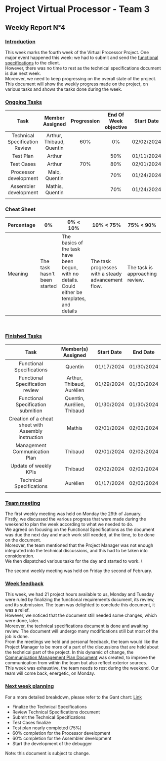 # Project Virtual Processor - Team 3  

## Weekly Report N°4

### <u>Introduction </u>

This week marks the fourth week of the Virtual Processor Project. One major event happened this week: we had to submit and send the [functional specifications](https://github.com/algosup/2023-2024-project-3-virtual-processor-team-3/blob/main/documents/functional_specifications.md) to the client. \
However, there was no time to rest as the technical specifications document is due next week. \
Moreover, we need to keep progressing on the overall state of the project. \
This document will show the weekly progress made on the project, on various tasks and shows the tasks done during the week.

### <u>Ongoing Tasks</u>

| Task  | Member Assigned | Progression | End Of Week objective | Start Date |
| :---: | :-------------: | :---------: | :-------------------: | :--------: |
| Technical Specification Review | Arthur, Thibaud, Quentin     |    60%     | 0%   | 02/02/2024    |
| Test Plan                      | Arthur                       |            | 50%  | 01/11/2024    |
| Test Cases                     | Arthur                       |    70%     | 80%  | 02/01/2024    |
| Processor development          | Malo, Quentin                |            | 70%  | 01/24/2024    |
| Assembler development          | Mathis, Quentin              |            | 70%  | 01/24/2024    |
|                                |                              |            |      |               |

### Cheat Sheet

| Percentage | 0%                           | 0% < 10%                                                                                         | 10% < 75%                                           | 75% < 90%                       | 90% < 99%                       | 100%                           |
| ---------- | ---------------------------- | ------------------------------------------------------------------------------------------------ | --------------------------------------------------- | ------------------------------- | ------------------------------- | ------------------------------ |
| Meaning    | The task hasn't been started | The basics of the task have been begun, with no details. Could either be templates, and  details | The task progresses with a steady advancement flow. | The task is approaching review. | The task is pending for review. | The task is done and included. |

<br>

### <u>Finished Tasks</u>

| Task  | Member(s) Assigned | Start Date | End Date |
| :---: | :----------------: | :--------: | :------: |
| Functional Specifications  |  Quentin   |    01/17/2024        |  01/30/2024       |
| Functional Specification review  |   Arthur, Thibaud, Aurélien |   01/29/2024      |  01/30/2024        |
| Functional Specification submition  |  Quentin, Aurélien, Thibaud |   01/30/2024   |  01/30/2024        |
| Creation of a cheat sheet with Assembly instruction  | Mathis  |  02/01/2024        | 02/02/2024 |
| Management Communication Plan    | Thibaud                      | 02/01/2024           | 02/02/2024    |
| Update of weekly KPIs    |   Thibaud  |  02/02/2024    |   02/02/2024    |
| Technical Specifications |  Aurélien  |  01/17/2024          |  02/02/2024        |
|       |                    |            |          |

### <u>Team meeting</u>

The first weekly meeting was held on Monday the 29th of January. \
Firstly, we discussed the various progress that were made during the weekend to plan the week according to what we needed to do. \
We agreed on focusing on the Functional Specifications as the document was due the next day and much work still needed, at the time, to be done on the document. \
Moreover, the team mentioned that the Project Manager was not enough integrated into the technical discussions, and this had to be taken into consideration. \
We then dispatched various tasks for the day and started to work. \

The second weekly meeting was held on Friday the second of February.

### <u>Week feedback</u>

This week, we had 21 project hours available to us, Monday and Tuesday were ruled by finalizing the functional requirements document, its review, and its submission. The team was delighted to conclude this document, it was a relief. \
However, we noticed that the document still needed some changes, which were done, later. \
Moreover, the technical specifications document is done and awaiting review. The document will undergo many modifications still but most of the job is done. \
From the meetings we held and personal feedback, the team would like the Project Manager to be more of a part of the discussions that are held about the technical part of the project. In this dynamic of change, the [Communication Management Plan Document](https://github.com/algosup/2023-2024-project-3-virtual-processor-team-3/blob/main/documents/Management/weekly_report/weekly_report3.md) was created, to improve the communication from within the team but also reflect exterior sources. \
This week was exhaustive, the team needs to rest during the weekend. Our team will come back, energetic, on Monday.

### <u>Next week planning </u>

For a more detailed breakdown, please refer to the Gant chart: [Link](https://github.com/orgs/algosup/projects/20/views/4)

- Finalize the Technical Specifications
- Review Technical Specifications document
- Submit the Technical Specifications
- Test Cases finalize
- Test plan nearly completed (75%)
- 60% completion for the Processor development
- 60% completion for the Assembler development
- Start the development of the debugger

Note: this document is subject to change.